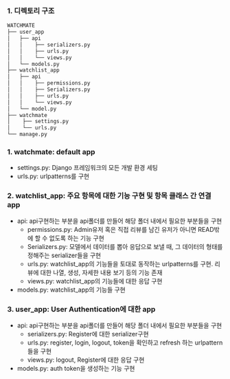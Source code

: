 ### 1. 디렉토리 구조
```bash
WATCHMATE
├── user_app
│   ├── api
│   │    ├── serializers.py
│   │    ├── urls.py
│   │    └── views.py
│   └── models.py
├── watchlist_app
│   ├── api
│   │    ├── permissions.py
│   │    ├── Serializers.py
│   │    ├── urls.py
│   │    └── views.py
│   └── model.py
├── watchmate
│    ├── settings.py
│    └── urls.py
└── manage.py
``` 

### 1. watchmate: default app
- settings.py: Django 프레임워크의 모든 개발 환경 세팅
- urls.py: urlpatterns를 구현

### 2. watchlist_app: 주요 항목에 대한 기능 구현 및 항목 클래스 간 연결 app
- api: api구현하는 부분을 api폴더를 만들어 해당 폴더 내에서 필요한 부분들을 구현 
    - permissions.py: Admin유저 혹은 직접 리뷰를 남긴 유저가 아니면 READ밖에 할 수 없도록 하는 기능 구현
    - Serializers.py: 모델에서 데이터를 뽑아 응답으로 보낼 때, 그 데이터의 형태를 정해주는 serializer들을 구현
    - urls.py: watchlist_app의 기능들을 토대로 동작하는 urlpatterns를 구현. 리뷰에 대한 나열, 생성, 자세한 내용 보기 등의 기능 존재
    - views.py: watchlist_app의 기능들에 대한 응답 구현
- models.py: watchlist_app의 기능들 구현

### 3. user_app: User Authentication에 대한 app
- api: api구현하는 부분을 api폴더를 만들어 해당 폴더 내에서 필요한 부분들을 구현 
    - serializers.py: Register에 대한 serializer구현
    - urls.py: register, login, logout, token을 확인하고 refresh 하는 urlpattern들을 구현
    - views.py: logout, Register에 대한 응답 구현
- models.py: auth token을 생성하는 기능 구현